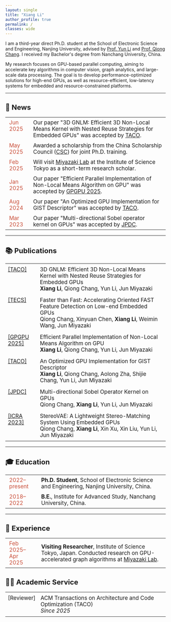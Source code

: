 ```yaml
---
layout: single
title: "Xiang Li"
author_profile: true
permalink: /
classes: wide
---
```


I am a third-year direct Ph.D. student at the School of Electronic Science and Engineering, Nanjing University, advised by [Prof. Yun Li](https://www.yunligroup.org/) and [Prof. Qiong Chang](https://changqiong.github.io/). I received my Bachelor's degree from Nanchang University, China.

My research focuses on GPU-based parallel computing, aiming to accelerate key algorithms in computer vision, graph analytics, and large-scale data processing. The goal is to develop performance-optimized solutions for high-end GPUs, as well as resource-efficient, low-latency systems for embedded and resource-constrained platforms.
﻿
﻿

---

<h2 style="font-size: 22px;">📰 News</h2>

<table style="border-collapse: collapse; border: none; font-size: 17px;">
  <tr style="border: none;">
    <td style="border: none; padding: 6px 12px; vertical-align: top; width: 15%;">
      <span style="color: #c94e39;">Jun 2025</span>
    </td>
    <td style="border: none; padding: 6px 12px;">
      Our paper "3D GNLM: Efficient 3D Non-Local Means Kernel with Nested Reuse Strategies for Embedded GPUs" was accepted by
      <a href="https://dl.acm.org/doi/10.1145/3744909">TACO</a>.
    </td>
  </tr>
  
  <tr style="border: none;">
    <td style="border: none; padding: 6px 12px;">
      <span style="color: #c94e39;">May 2025</span>
    </td>
    <td style="border: none; padding: 6px 12px;">
      Awarded a scholarship from the China Scholarship Council (<a href="https://www.csc.edu.cn/">CSC</a>) for joint Ph.D. training.
    </td>
  </tr>
  
  <tr style="border: none;">
    <td style="border: none; padding: 6px 12px;">
      <span style="color: #c94e39;">Feb 2025</span>
    </td>
    <td style="border: none; padding: 6px 12px;">
      Will visit <a href="https://www.lsc.c.titech.ac.jp/miyazaki">Miyazaki Lab</a> at the Institute of Science Tokyo as a short-term research scholar.
    </td>
  </tr>
  
  <tr style="border: none;">
    <td style="border: none; padding: 6px 12px;">
      <span style="color: #c94e39;">Jan 2025</span>
    </td>
    <td style="border: none; padding: 6px 12px;">
      Our paper "Efficient Parallel Implementation of Non-Local Means Algorithm on GPU" was accepted by 
      <a href="https://dl.acm.org/doi/10.1145/3725798.3725807">GPGPU 2025</a>.
    </td>
  </tr>
  
  <tr style="border: none;">
    <td style="border: none; padding: 6px 12px;">
      <span style="color: #c94e39;">Aug 2024</span>
    </td>
    <td style="border: none; padding: 6px 12px;">
      Our paper "An Optimized GPU Implementation for GIST Descriptor" was accepted by 
      <a href="https://dl.acm.org/doi/10.1145/3689339">TACO</a>.
    </td>
  </tr>
  
  <tr style="border: none;">
    <td style="border: none; padding: 6px 12px;">
      <span style="color: #c94e39;">Mar 2023</span>
    </td>
    <td style="border: none; padding: 6px 12px;">
      Our paper "Multi-directional Sobel operator kernel on GPUs" was accepted by 
      <a href="https://www.sciencedirect.com/science/article/pii/S0743731523000400">JPDC</a>.
    </td>
  </tr>
</table>


---

<h2 style="font-size: 22px;">📚 Publications</h2>

<table style="border-collapse: collapse; border: none; font-size: 17px;">
  <tr style="border: none;">
    <td style="border: none; padding: 8px; vertical-align: top;" width="20%">
      <a href="https://dl.acm.org/doi/10.1145/3744909">[TACO]</a>
    </td>
    <td style="border: none; padding: 8px;">
      <div>3D GNLM: Efficient 3D Non-Local Means Kernel with Nested Reuse Strategies for Embedded GPUs</div>
      <div><strong>Xiang Li</strong>, Qiong Chang, Yun Li, Jun Miyazaki</div>
    </td>
  </tr>

  <tr style="border: none;">
    <td style="border: none; padding: 8px; vertical-align: top;">
      <a href="https://dl.acm.org/doi/10.1145/3725217">[TECS]</a>
    </td>
    <td style="border: none; padding: 8px;">
      <div>Faster than Fast: Accelerating Oriented FAST Feature Detection on Low-end Embedded GPUs</div>
      <div>Qiong Chang, Xinyuan Chen, <strong>Xiang Li</strong>, Weimin Wang, Jun Miyazaki</div>
    </td>
  </tr>

  <tr style="border: none;">
    <td style="border: none; padding: 8px; vertical-align: top;">
      <a href="https://dl.acm.org/doi/10.1145/3725798.3725807">[GPGPU 2025]</a>
    </td>
    <td style="border: none; padding: 8px;">
      <div>Efficient Parallel Implementation of Non-Local Means Algorithm on GPU</div>
      <div><strong>Xiang Li</strong>, Qiong Chang, Yun Li, Jun Miyazaki</div>
    </td>
  </tr>

  <tr style="border: none;">
    <td style="border: none; padding: 8px; vertical-align: top;">
      <a href="https://dl.acm.org/doi/10.1145/3689339">[TACO]</a>
    </td>
    <td style="border: none; padding: 8px;">
      <div>An Optimized GPU Implementation for GIST Descriptor</div>
      <div><strong>Xiang Li</strong>, Qiong Chang, Aolong Zha, Shijie Chang, Yun Li, Jun Miyazaki</div>
    </td>
  </tr>

  <tr style="border: none;">
    <td style="border: none; padding: 8px; vertical-align: top;">
      <a href="https://www.sciencedirect.com/science/article/pii/S0743731523000400">[JPDC]</a>
    </td>
    <td style="border: none; padding: 8px;">
      <div>Multi-directional Sobel Operator Kernel on GPUs</div>
      <div>Qiong Chang, <strong>Xiang Li</strong>, Yun Li, Jun Miyazaki</div>
    </td>
  </tr>

  <tr style="border: none;">
    <td style="border: none; padding: 8px; vertical-align: top;">
      <a href="https://ieeexplore.ieee.org/abstract/document/10160441">[ICRA 2023]</a>
    </td>
    <td style="border: none; padding: 8px;">
      <div>StereoVAE: A Lightweight Stereo-Matching System Using Embedded GPUs</div>
      <div>Qiong Chang, <strong>Xiang Li</strong>, Xin Xu, Xin Liu, Yun Li, Jun Miyazaki</div>
    </td>
  </tr>
</table>



---

<h2 style="font-size: 22px;">🎓 Education</h2>

<table style="border-collapse: collapse; border: none; font-size: 17px;">
  <tr style="border: none;">
    <td style="border: none; padding: 6px 12px; vertical-align: top; width: 20%;">
      <span style="color: #c94e39;">2022–present</span>
    </td>
    <td style="border: none; padding: 6px 12px;">
      <strong>Ph.D. Student</strong>, School of Electronic Science and Engineering, Nanjing University, China.
    </td>
  </tr>
  <tr style="border: none;">
    <td style="border: none; padding: 6px 12px; vertical-align: top;">
      <span style="color: #c94e39;">2018–2022</span>
    </td>
    <td style="border: none; padding: 6px 12px;">
      <strong>B.E.</strong>, Institute for Advanced Study, Nanchang University, China.
    </td>
  </tr>
</table>

  
---

<h2 style="font-size: 22px;">💼 Experience</h2>

<table style="border-collapse: collapse; border: none; font-size: 17px;">
  <tr style="border: none;">
    <td style="border: none; padding: 6px 12px; vertical-align: top; width: 20%;">
      <span style="color: #c94e39;">Feb 2025–Apr 2025</span>
    </td>
    <td style="border: none; padding: 6px 12px;">
      <strong>Visiting Researcher</strong>, Institute of Science Tokyo, Japan.  
      Conducted research on GPU-accelerated graph algorithms at 
      <a href="https://www.lsc.c.titech.ac.jp/miyazaki" target="_blank">Miyazaki Lab</a>.
    </td>
  </tr>
</table>

<div style="display:none;">
  李翔, 南大李翔, 南京大学李翔, 南京大学电子科学与工程学院李翔, 南昌大学李翔, 南昌大学高等研究院李翔, 东京工业大学李翔，东京科学大学李翔，jun miyazaki李翔
</div>


<h2 style="font-size: 22px;">🧑‍⚖️ Academic Service</h2>

<table style="border-collapse: collapse; border: none; font-size: 17px;">
  <tr style="border: none;">
    <td style="border: none; padding: 8px; vertical-align: top;" width="20%">
      <span>[Reviewer]</span>
    </td>
    <td style="border: none; padding: 8px;">
      <div>ACM Transactions on Architecture and Code Optimization (TACO)</div>
      <div><em>Since 2025</em></div>
    </td>
  </tr>
</table>


